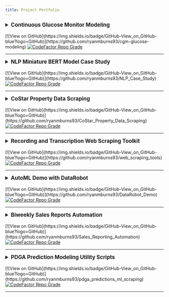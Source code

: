 ```yaml
---
title: Project Portfolio
---
```


<details><summary style="font-size: 120%;"><b>Continuous Glucose Monitor Modeling</b></summary>
<p>
<br>
This project is designed to extend personal diabetes data and insights into the realm of real-time streaming, IoT integrations, and data science predictive modeling techniques. The project is launched from a foundation of diabetes data democratization facilitated by <a href="https://nightscout.github.io/">Nightscout</a>, an open-source cloud application used by people with diabetes, providers, and caretakers to visualize, store and share the data from their Continuous Glucose Monitoring sensors in real-time.
<br>
Having recently established sensor data accessibility via a web-hosted MongoDB database, I am actively pursuing two aims with this project:
<br>
<ol>
    <li>Extend the data availability onto IoT technologies visualizing current blood glucose levels and directional trends.</li>
    <li>Apply cutting edge ML/AI modeling techniques to train novel predictive algorithms and compare performance to current industry standards.</li>
</ol>
</p>
</details>
<br>
[![View on GitHub](https://img.shields.io/badge/GitHub-View_on_GitHub-blue?logo=GitHub)](https://github.com/ryanmburns93/cgm-glucose-modeling)
<a href="https://www.codefactor.io/repository/github/ryanmburns93/cgm-glucose-modeling"><img src="https://www.codefactor.io/repository/github/ryanmburns93/cgm-glucose-modeling/badge" alt="CodeFactor Repo Grade" /></a>

---

<details><summary style="font-size: 120%;"><b>NLP Miniature BERT Model Case Study</b></summary>
<p>
<br>
This project is a case study on developing NLP applications in a low-resource corporate environment operating a client-centric, service-based business model. I pretrained miniature BERT masked language models on domain-adapted vocabulary sourced from client-facing research documents. I demonstrated light improvements in model performance over baseline when finetuned to categorize client consultation requests by topic.
</p>
</details>
<br>
[![View on GitHub](https://img.shields.io/badge/GitHub-View_on_GitHub-blue?logo=GitHub)](https://github.com/ryanmburns93/NLP_Case_Study)
<a href="https://www.codefactor.io/repository/github/ryanmburns93/nlp_case_study"><img src="https://www.codefactor.io/repository/github/ryanmburns93/nlp_case_study/badge" alt="CodeFactor Repo Grade" /></a>

---

<details><summary style="font-size: 120%;"><b>CoStar Property Data Scraping</b></summary>
<p>
<br>
This project sought to collect over forty attributes for more than 850 competitor multi-family apartment home properties from the <a href="https://www.costar.com/">CoStar property research platform</a>. The program achieved data collection, cleansing, and injection into storage in less than eight minutes start to finish. CoStar recently updated the service's <a href="https://www.costar.com/about/terms-conditions">Terms of Use</a> to explicitly prohibit the web scraping techniques and reverse-engineering of the CoStar product utilized in this program. I ultimately led the project in an alternate direction to acquire similar data while keeping the business in compliance with CoStar's Terms of Use, and have shared the original program as proof of work.
</p>
</details>
<br>
[![View on GitHub](https://img.shields.io/badge/GitHub-View_on_GitHub-blue?logo=GitHub)](https://github.com/ryanmburns93/CoStar_Property_Data_Scraping)
<a href="https://www.codefactor.io/repository/github/ryanmburns93/CoStar_Property_Data_Scraping"><img src="https://www.codefactor.io/repository/github/ryanmburns93/CoStar_Property_Data_Scraping/badge" alt="CodeFactor Repo Grade" /></a>

---

<details><summary style="font-size: 120%;"><b>Recording and Transcription Web Scraping Toolkit</b></summary>
<p>
<br>
I developed this toolkit to automate the collection of video recordings, recording metadata, and transcripts from a variety of different video conference, video hosting, and transcription service platforms. I personally utilized the tools during my four years working in client relationship management remotely supporting a territory containing hundreds of clients.
</p>
</details>
<br>
[![View on GitHub](https://img.shields.io/badge/GitHub-View_on_GitHub-blue?logo=GitHub)](https://github.com/ryanmburns93/web_scraping_tools)
<a href="https://www.codefactor.io/repository/github/ryanmburns93/web_scraping_tools"><img src="https://www.codefactor.io/repository/github/ryanmburns93/web_scraping_tools/badge" alt="CodeFactor Repo Grade" /></a>

---

<details><summary style="font-size: 120%;"><b>AutoML Demo with DataRobot</b></summary>
<p>
<br>
I created a tutorial and video demonstration of the automatic machine learning (AutoML) tool DataRobot. The tutorial provides a simple demonstration of DataRobot integration into a project applying sentiment analysis to daily chatbot message data to rank order prospect follow-up outreach conducted the following day. The final application can be viewed in the separate <a href="https://github.com/ryanmburns93/Prospect_Ranked_Followup_App">Prospect Ranked Follow-up Application</a> repository.
</p>
</details>
<br>
[![View on GitHub](https://img.shields.io/badge/GitHub-View_on_GitHub-blue?logo=GitHub)](https://github.com/ryanmburns93/DataRobot_Demo)
<a href="https://www.codefactor.io/repository/github/ryanmburns93/datarobot_demo"><img src="https://www.codefactor.io/repository/github/ryanmburns93/datarobot_demo/badge" alt="CodeFactor Repo Grade" class="CF-Badge"/></a>

---

<details><summary style="font-size: 120%;"><b>Biweekly Sales Reports Automation</b></summary>
<p>
<br>
As the lucky husband to the founder of <a href="https://www.thebeverlycollective.co/">The Beverly Collective</a>, a Colorado-based art collective, I built this program to reduce the manual workload of sending out biweekly sales reports emails to the 30+ artists and makers vending through the collective. I completed coding for this program in less than 5 hours and reduced the hourly workload from 10 hours per month to only 2 hours focused on email validation, payment processing, and vendor support each month. I successfully leveraged the Gmail API to gather user permissions and create email drafts within the user email and consumed Excel files into the Python-based program using the OpenPyxl library.
</p>
</details>
<br>
[![View on GitHub](https://img.shields.io/badge/GitHub-View_on_GitHub-blue?logo=GitHub)](https://github.com/ryanmburns93/Sales_Reporting_Automation)
<a href="https://www.codefactor.io/repository/github/ryanmburns93/sales_reporting_automation"><img src="https://www.codefactor.io/repository/github/ryanmburns93/sales_reporting_automation/badge" alt="CodeFactor Repo Grade" /></a>

---

<details><summary style="font-size: 120%;"><b>PDGA Prediction Modeling Utility Scripts</b></summary>
<p>
<br>
I co-authored a blog series hosted on Ultiworld Disc Golf predicting disc golf player performance at elite series events. I contributed player performance web scraping and GIS data collection capabilities, cleaned and preprocessed data, and edited post content. The scripts hosted in this repository demonstrate some of the larger data collection efforts feeding parts of the model. This was my first time ever using Python, and I am in the process of revisiting the files to spruce up the content. 

The blog posts are available on the <a href="https://discgolf.ultiworld.com/author/rburns/">Ultiworld Disc Golf website</a>.
</p>
</details>
<br>
[![View on GitHub](https://img.shields.io/badge/GitHub-View_on_GitHub-blue?logo=GitHub)](https://github.com/ryanmburns93/pdga_predictions_ml_scraping)
<a href="https://www.codefactor.io/repository/github/ryanmburns93/pdga_predictions_ml_scraping"><img src="https://www.codefactor.io/repository/github/ryanmburns93/pdga_predictions_ml_scraping/badge" alt="CodeFactor Repo Grade" /></a>

---
